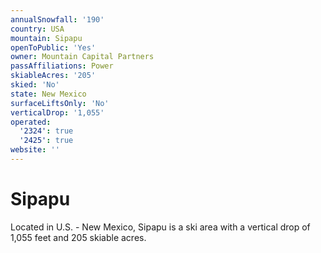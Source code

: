 ```yaml
---
annualSnowfall: '190'
country: USA
mountain: Sipapu
openToPublic: 'Yes'
owner: Mountain Capital Partners
passAffiliations: Power
skiableAcres: '205'
skied: 'No'
state: New Mexico
surfaceLiftsOnly: 'No'
verticalDrop: '1,055'
operated:
  '2324': true
  '2425': true
website: ''
---
```



# Sipapu

Located in U.S. - New Mexico, Sipapu is a ski area with a vertical drop of 1,055 feet and 205 skiable acres.
